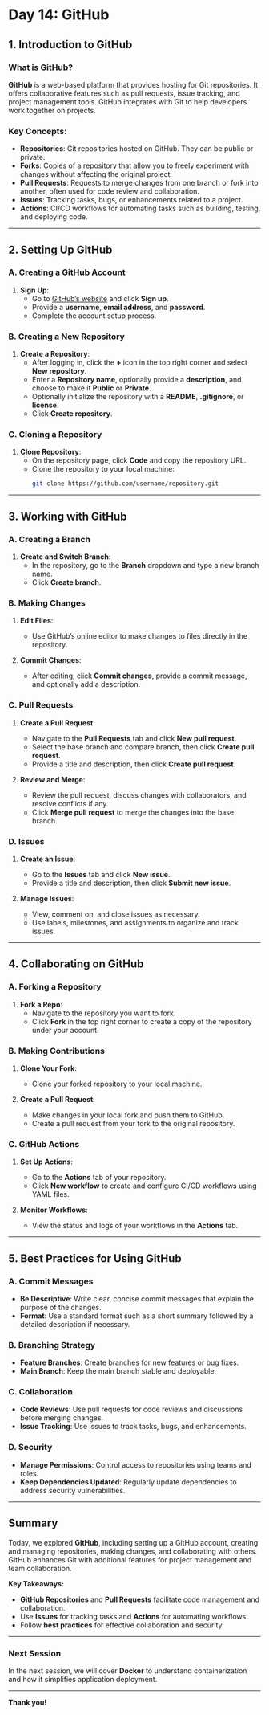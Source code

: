 # Day 14: GitHub

## 1. Introduction to GitHub

### What is GitHub?
**GitHub** is a web-based platform that provides hosting for Git repositories. It offers collaborative features such as pull requests, issue tracking, and project management tools. GitHub integrates with Git to help developers work together on projects.

### Key Concepts:
- **Repositories**: Git repositories hosted on GitHub. They can be public or private.
- **Forks**: Copies of a repository that allow you to freely experiment with changes without affecting the original project.
- **Pull Requests**: Requests to merge changes from one branch or fork into another, often used for code review and collaboration.
- **Issues**: Tracking tasks, bugs, or enhancements related to a project.
- **Actions**: CI/CD workflows for automating tasks such as building, testing, and deploying code.

---

## 2. Setting Up GitHub

### A. Creating a GitHub Account
1. **Sign Up**:
   - Go to [GitHub’s website](https://github.com/) and click **Sign up**.
   - Provide a **username**, **email address**, and **password**.
   - Complete the account setup process.

### B. Creating a New Repository
1. **Create a Repository**:
   - After logging in, click the **+** icon in the top right corner and select **New repository**.
   - Enter a **Repository name**, optionally provide a **description**, and choose to make it **Public** or **Private**.
   - Optionally initialize the repository with a **README**, **.gitignore**, or **license**.
   - Click **Create repository**.

### C. Cloning a Repository
1. **Clone Repository**:
   - On the repository page, click **Code** and copy the repository URL.
   - Clone the repository to your local machine:
     ```bash
     git clone https://github.com/username/repository.git
     ```

---

## 3. Working with GitHub

### A. Creating a Branch
1. **Create and Switch Branch**:
   - In the repository, go to the **Branch** dropdown and type a new branch name.
   - Click **Create branch**.

### B. Making Changes
1. **Edit Files**:
   - Use GitHub’s online editor to make changes to files directly in the repository.

2. **Commit Changes**:
   - After editing, click **Commit changes**, provide a commit message, and optionally add a description.

### C. Pull Requests
1. **Create a Pull Request**:
   - Navigate to the **Pull Requests** tab and click **New pull request**.
   - Select the base branch and compare branch, then click **Create pull request**.
   - Provide a title and description, then click **Create pull request**.

2. **Review and Merge**:
   - Review the pull request, discuss changes with collaborators, and resolve conflicts if any.
   - Click **Merge pull request** to merge the changes into the base branch.

### D. Issues
1. **Create an Issue**:
   - Go to the **Issues** tab and click **New issue**.
   - Provide a title and description, then click **Submit new issue**.

2. **Manage Issues**:
   - View, comment on, and close issues as necessary.
   - Use labels, milestones, and assignments to organize and track issues.

---

## 4. Collaborating on GitHub

### A. Forking a Repository
1. **Fork a Repo**:
   - Navigate to the repository you want to fork.
   - Click **Fork** in the top right corner to create a copy of the repository under your account.

### B. Making Contributions
1. **Clone Your Fork**:
   - Clone your forked repository to your local machine.

2. **Create a Pull Request**:
   - Make changes in your local fork and push them to GitHub.
   - Create a pull request from your fork to the original repository.

### C. GitHub Actions
1. **Set Up Actions**:
   - Go to the **Actions** tab of your repository.
   - Click **New workflow** to create and configure CI/CD workflows using YAML files.

2. **Monitor Workflows**:
   - View the status and logs of your workflows in the **Actions** tab.

---

## 5. Best Practices for Using GitHub

### A. Commit Messages
- **Be Descriptive**: Write clear, concise commit messages that explain the purpose of the changes.
- **Format**: Use a standard format such as a short summary followed by a detailed description if necessary.

### B. Branching Strategy
- **Feature Branches**: Create branches for new features or bug fixes.
- **Main Branch**: Keep the main branch stable and deployable.

### C. Collaboration
- **Code Reviews**: Use pull requests for code reviews and discussions before merging changes.
- **Issue Tracking**: Use issues to track tasks, bugs, and enhancements.

### D. Security
- **Manage Permissions**: Control access to repositories using teams and roles.
- **Keep Dependencies Updated**: Regularly update dependencies to address security vulnerabilities.

---

## Summary
Today, we explored **GitHub**, including setting up a GitHub account, creating and managing repositories, making changes, and collaborating with others. GitHub enhances Git with additional features for project management and team collaboration.

**Key Takeaways:**
- **GitHub Repositories** and **Pull Requests** facilitate code management and collaboration.
- Use **Issues** for tracking tasks and **Actions** for automating workflows.
- Follow **best practices** for effective collaboration and security.

---

### Next Session
In the next session, we will cover **Docker** to understand containerization and how it simplifies application deployment.

---

**Thank you!**
